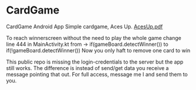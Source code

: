 # CardGame
CardGame Android App
Simple cardgame, Aces Up. 
[AcesUp.pdf](https://github.com/sumpen99/CardGame/files/10033124/AcesUp.pdf)

To reach winnerscreen without the need to play the whole game change
line 444 in MainActivity.kt from -> if(gameBoard.detectWinner()) to if(!gameBoard.detectWinner()) 
Now you only haft to remove one card to win

This public repo is missing the login-credentials to the server but the app still works.
The difference is instead of send/get data you receive a message pointing that out.
For full access, message me I and send them to you.

